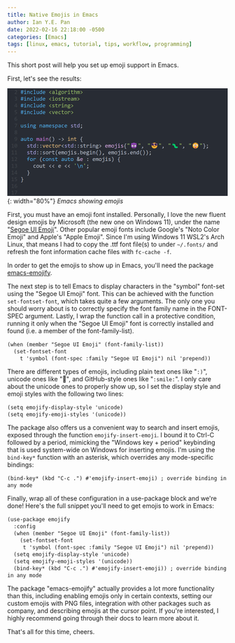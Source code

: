 ```yaml
---
title: Native Emojis in Emacs
author: Ian Y.E. Pan
date: 2022-02-16 22:18:00 -0500
categories: [Emacs]
tags: [linux, emacs, tutorial, tips, workflow, programming]
---
```


This short post will help you set up emoji support in Emacs.

First, let's see the results:

![Emojis](/images/emacs-emojis.png){: width="80%"}
_Emacs showing emojis_

First, you must have an emoji font installed. Personally, I love the
new fluent design emojis by Microsoft (the new one on Windows 11),
under the name "[Segoe UI
Emoji](https://docs.microsoft.com/en-us/typography/font-list/segoe-ui-emoji)". Other
popular emoji fonts include Google's "Noto Color Emoji" and Apple's
"Apple Emoji". Since I'm using Windows 11 WSL2's Arch Linux, that
means I had to copy the .ttf font file(s) to under `~/.fonts/` and
refresh the font information cache files with `fc-cache -f`.

In order to get the emojis to show up in Emacs, you'll need the
package
[emacs-emojify](https://github.com/iqbalansari/emacs-emojify). 

The next step is to tell Emacs to display characters in the "symbol"
font-set using the "Segoe UI Emoji" font. This can be achieved with
the function `set-fontset-font`, which takes quite a few
arguments. The only one you should worry about is to correctly specify
the font family name in the FONT-SPEC argument. Lastly, I wrap the
function call in a protective condition, running it only when the
"Segoe UI Emoji" font is correctly installed and found (i.e. a member
of the font-family-list).

```emacs-lisp
(when (member "Segoe UI Emoji" (font-family-list))
  (set-fontset-font
    t 'symbol (font-spec :family "Segoe UI Emoji") nil 'prepend))
```

There are different types of emojis, including plain text ones like
"`:)`", unicode ones like "🙂", and GitHub-style ones like
"`:smile:`". I only care about the unicode ones to properly show up,
so I set the display style and emoji styles with the following two
lines:

```emacs-lisp
(setq emojify-display-style 'unicode)
(setq emojify-emoji-styles '(unicode))
```

The package also offers us a convenient way to search and insert
emojis, exposed through the function `emojify-insert-emoji`. I bound
it to Ctrl-C followed by a period, mimicking the "Windows key +
period" keybinding that is used system-wide on Windows for inserting
emojis. I'm using the `bind-key*` function with an asterisk, which
overrides any mode-specific bindings:

```emacs-lisp
(bind-key* (kbd "C-c .") #'emojify-insert-emoji) ; override binding in any mode
```

Finally, wrap all of these configuration in a use-package block and we're
done! Here's the full snippet you'll need to get emojis to work in
Emacs:

```emacs-lisp
(use-package emojify
  :config
  (when (member "Segoe UI Emoji" (font-family-list))
    (set-fontset-font
     t 'symbol (font-spec :family "Segoe UI Emoji") nil 'prepend))
  (setq emojify-display-style 'unicode)
  (setq emojify-emoji-styles '(unicode))
  (bind-key* (kbd "C-c .") #'emojify-insert-emoji)) ; override binding in any mode
```

The package "emacs-emojify" actually provides a lot more functionality
than this, including enabling emojis only in certain contexts, setting
our custom emojis with PNG files, integration with other packages such as
company, and describing emojis at the cursor point. If you're interested,
I highly recommend going through their docs to learn more about it.

That's all for this time, cheers.
